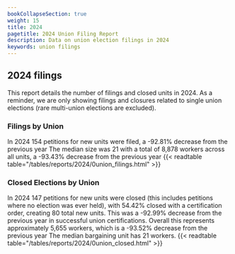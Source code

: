 ```yaml
---
bookCollapseSection: true
weight: 15
title: 2024
pagetitle: 2024 Union Filing Report
description: Data on union election filings in 2024
keywords: union filings
---
```


## 2024 filings

This report details the number of filings and closed units in 2024. As a reminder, we are only showing filings and closures related to single union elections (rare multi-union elections are excluded).

### Filings by Union
In 2024 154 petitions for new units were filed, a -92.81% decrease from the previous year The median size was 21 with a total of 8,878 workers across all units, a -93.43% decrease from the previous year
{{< readtable table="/tables/reports/2024/0union_filings.html" >}}

### Closed Elections by Union
In 2024 147 petitions for new units were closed (this includes petitions where no election was ever held), with 54.42% closed with a certification order, creating 80 total new units. This was a -92.99% decrease from the previous year in successful union certifications. Overall this represents approximately 5,655 workers, which is a -93.52% decrease from the previous year The median bargaining unit has 21 workers.
{{< readtable table="/tables/reports/2024/0union_closed.html" >}}
